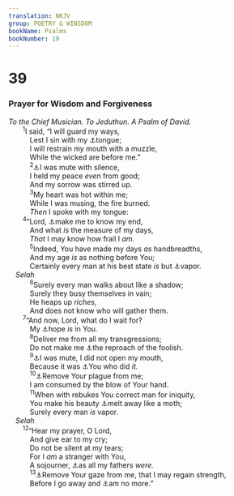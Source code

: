 ```yaml
---
translation: NKJV
group: POETRY & WINSDOM
bookName: Psalms 
bookNumber: 19
---
```


<div class="title"><h1>39</h1><h3>Prayer for Wisdom and Forgiveness</h3><i>To the Chief Musician. To Jeduthun. A Psalm of David.</i></div>
<span class="verse thi_39_1">  <sup>1</sup>I said, “I will guard my ways,<br/>   Lest I sin with my <a data-toggle="tooltip" data-placement="bottom" title="Job 2:10; Ps. 34:13; (James 3:5–12)">⚓</a>tongue;<br/>   I will restrain my mouth with a muzzle,<br/>   While the wicked are before me.”<br/></span>
<span class="verse thi_39_2">   <sup>2</sup><a data-toggle="tooltip" data-placement="bottom" title="Ps. 38:13">⚓</a>I was mute with silence,<br/>   I held my peace <i>even</i> from good;<br/>   And my sorrow was stirred up.<br/></span>
<span class="verse thi_39_3">   <sup>3</sup>My heart was hot within me;<br/>   While I was musing, the fire burned.<br/>   <i>Then</i> I spoke with my tongue:<br/></span>
<span class="verse thi_39_4">  <sup>4</sup>“Lord, <a data-toggle="tooltip" data-placement="bottom" title="Ps. 90:12; 119:84">⚓</a>make me to know my end,<br/>   And what <i>is</i> the measure of my days,<br/>   <i>That</i> I may know how frail I <i>am.</i><br/></span>
<span class="verse thi_39_5">   <sup>5</sup>Indeed, You have made my days <i>as</i> handbreadths,<br/>   And my age <i>is</i> as nothing before You;<br/>   Certainly every man at his best state <i>is</i> but <a data-toggle="tooltip" data-placement="bottom" title="Ps. 62:9; (Eccl. 6:12)">⚓</a>vapor.<br/> <i>Selah</i><br/></span>
<span class="verse thi_39_6">   <sup>6</sup>Surely every man walks about like a shadow;<br/>   Surely they busy themselves in vain;<br/>   He heaps up <i>riches,</i><br/>   And does not know who will gather them.<br/></span>
<span class="verse thi_39_7">  <sup>7</sup>“And now, Lord, what do I wait for?<br/>   My <a data-toggle="tooltip" data-placement="bottom" title="Ps. 38:15">⚓</a>hope <i>is</i> in You.<br/></span>
<span class="verse thi_39_8">   <sup>8</sup>Deliver me from all my transgressions;<br/>   Do not make me <a data-toggle="tooltip" data-placement="bottom" title="Ps. 44:13; 79:4; 119:22">⚓</a>the reproach of the foolish.<br/></span>
<span class="verse thi_39_9">   <sup>9</sup><a data-toggle="tooltip" data-placement="bottom" title="Ps. 39:2">⚓</a>I was mute, I did not open my mouth,<br/>   Because it was <a data-toggle="tooltip" data-placement="bottom" title="2 Sam. 16:10; Job 2:10">⚓</a>You who did <i>it.</i><br/></span>
<span class="verse thi_39_10">   <sup>10</sup><a data-toggle="tooltip" data-placement="bottom" title="Job 9:34; 13:21">⚓</a>Remove Your plague from me;<br/>   I am consumed by the blow of Your hand.<br/></span>
<span class="verse thi_39_11">   <sup>11</sup>When with rebukes You correct man for iniquity,<br/>   You make his beauty <a data-toggle="tooltip" data-placement="bottom" title="Job 13:28; (Ps. 90:7); Is. 50:9">⚓</a>melt away like a moth;<br/>   Surely every man <i>is</i> vapor.<br/> <i>Selah</i><br/></span>
<span class="verse thi_39_12">  <sup>12</sup>“Hear my prayer, O Lord,<br/>   And give ear to my cry;<br/>   Do not be silent at my tears;<br/>   For I <i>am</i> a stranger with You,<br/>   A sojourner, <a data-toggle="tooltip" data-placement="bottom" title="Gen. 47:9; Lev. 25:23; 1 Chr. 29:15; Ps. 119:19; Heb. 11:13; 1 Pet. 2:11">⚓</a>as all my fathers <i>were.</i><br/></span>
<span class="verse thi_39_13">   <sup>13</sup><a data-toggle="tooltip" data-placement="bottom" title="Job 7:19; 10:20, 21; 14:6; Ps. 102:24">⚓</a>Remove Your gaze from me, that I may regain strength,<br/>   Before I go away and <a data-toggle="tooltip" data-placement="bottom" title="(Job 14:10)">⚓</a>am no more.”<br/></span>
